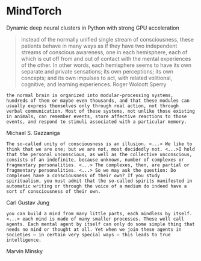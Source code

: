# MindTorch
Dynamic deep neural clusters in Python with strong GPU acceleration

>Instead of the normally unified single stream of consciousness, these patients behave in many ways as if they have two independent streams of conscious awareness, one in each hemisphere, each of which is cut off from and out of contact with the mental experiences of the other. In other words, each hemisphere seems to have its own separate and private sensations; its own perceptions; its own concepts; and its own impulses to act, with related volitional, cognitive, and learning experiences.
Roger Wolcott Sperry

```
the normal brain is organized into modular-processing systems, hundreds of them or maybe even thousands, and that these modules can usually express themselves only through real action, not through verbal communication. Most of these systems, not unlike those existing in animals, can remember events, store affective reactions to those events, and respond to stimuli associated with a particular memory.
```
Michael S. Gazzaniga

```
The so-called unity of consciousness is an illusion. <...> We like to think that we are one; but we are not, most decidedly not. <...>I hold that the personal unconscious, as well as the collective unconscious, consists of an indefinite, because unknown, number of complexes or fragmentary personalities. <...> The complexes, then, are partial or fragmentary personalities. <...> So we may ask the question: Do complexes have a consciousness of their own? If you study spiritualism, you must admit that the so-called spirits manifested in automatic writing or through the voice of a medium do indeed have a sort of consciousness of their own.
```
Carl Gustav Jung

```
you can build a mind from many little parts, each mindless by itself. <...> each mind is made of many smaller processes. These well call agents. Each mental agent by itself can only do some simple thing that needs no mind or thought at all. Yet when we join these agents in societies – in certain very special ways – this leads to true intelligence.
```
Marvin Minsky
